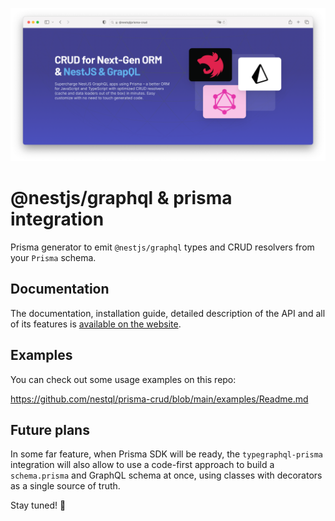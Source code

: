 ![integration logo](img/screenshot.png)

# @nestjs/graphql & prisma integration

Prisma generator to emit `@nestjs/graphql` types and CRUD resolvers from your `Prisma` schema.

## Documentation

The documentation, installation guide, detailed description of the API and all of its features is [available on the website](https://prisma.typegraphql.com/).

## Examples

You can check out some usage examples on this repo:

https://github.com/nestql/prisma-crud/blob/main/examples/Readme.md

## Future plans

In some far feature, when Prisma SDK will be ready, the `typegraphql-prisma` integration will also allow to use a code-first approach to build a `schema.prisma` and GraphQL schema at once, using classes with decorators as a single source of truth.

Stay tuned! :muscle:
